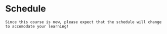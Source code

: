 # Schedule 

```{warning}
Since this course is new, please expect that the schedule will change to accomodate your learning!
```

